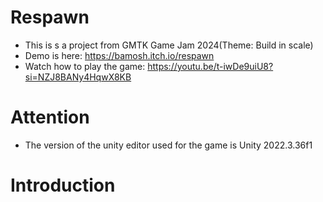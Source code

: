 # Respawn

* This is s a project from GMTK Game Jam 2024(Theme: Build in scale)
* Demo is here: https://bamosh.itch.io/respawn
* Watch how to play the game: https://youtu.be/t-iwDe9uiU8?si=NZJ8BANy4HqwX8KB

# Attention

+ The version of the unity editor used for the game is Unity 2022.3.36f1

# Introduction

